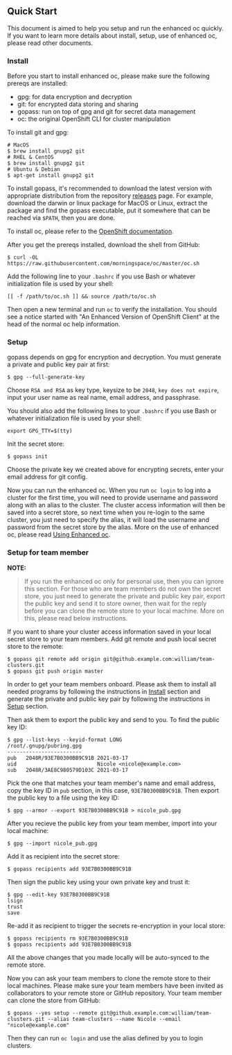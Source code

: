 ## Quick Start

This document is aimed to help you setup and run the enhanced oc quickly. If you want to learn more details about install, setup, use of enhanced oc, please read other documents.

### Install

Before you start to install enhanced oc, please make sure the following prereqs are installed:
* gpg: for data encryption and decryption
* git: for encrypted data storing and sharing
* gopass: run on top of gpg and git for secret data management
* oc: the original OpenShift CLI for cluster manipulation

To install git and gpg:
```shell
# MacOS
$ brew install gnupg2 git
# RHEL & CentOS
$ brew install gnupg2 git
# Ubuntu & Debian
$ apt-get install gnupg2 git
```

To install gopass, it's recommended to download the latest version with appropriate distribution from the repository [releases](https://github.com/gopasspw/gopass/releases) page. For example, download the darwin or linux package for MacOS or Linux, extract the package and find the gopass executable, put it somewhere that can be reached via `$PATH`, then you are done.

To install oc, please refer to the [OpenShift documentation](https://docs.openshift.com/container-platform/latest/cli_reference/openshift_cli/getting-started-cli.html#installing-openshift-cli).

After you get the prereqs installed, download the shell from GitHub:
```shell
$ curl -OL https://raw.githubusercontent.com/morningspace/oc/master/oc.sh
```

Add the following line to your `.bashrc` if you use Bash or whatever initialization file is used by your shell:
```shell
[[ -f /path/to/oc.sh ]] && source /path/to/oc.sh
```

Then open a new terminal and run `oc` to verify the installation. You should see a notice started with "An Enhanced Version of OpenShift Client" at the head of the normal oc help information.

### Setup

gopass depends on gpg for encryption and decryption. You must generate a private and public key pair at first:
```shell
$ gpg --full-generate-key
```

Choose `RSA and RSA` as key type, keysize to be `2048`, `key does not expire`, input your user name as real name, email address, and passphrase.

You should also add the following lines to your `.bashrc` if you use Bash or whatever initialization file is used by your shell:
```shell
export GPG_TTY=$(tty)
```

Init the secret store:
```shell
$ gopass init
```

Choose the private key we created above for encrypting secrets, enter your email address for git config.

Now you can run the enhanced oc. When you run `oc login` to log into a cluster for the first time, you will need to provide username and password along with an alias to the cluster. The cluster access information will then be saved into a secret store, so next time when you re-login to the same cluster, you just need to specify the alias, it will load the username and password from the secret store by the alias. More on the use of enhanced oc, please read [Using Enhanced oc](using-enhanced-oc.md).

### Setup for team member

**NOTE:**

> If you run the enhanced oc only for personal use, then you can ignore this section. For those who are team members do not own the secret store, you just need to generate the private and public key pair, export the public key and send it to store owner, then wait for the reply before you can clone the remote store to your local machine. More on this, please read below instructions.

If you want to share your cluster access information saved in your local secret store to your team members. Add git remote and push local secret store to the remote:
```shell
$ gopass git remote add origin git@github.example.com:william/team-clusters.git
$ gopass git push origin master
```

In order to get your team members onboard. Please ask them to install all needed programs by following the instructions in [Install](#Install) section and generate the private and public key pair by following the instructions in [Setup](#Setup) section.

Then ask them to export the public key and send to you. To find the public key ID:
```shell
$ gpg --list-keys --keyid-format LONG
/root/.gnupg/pubring.gpg
------------------------
pub   2048R/93E7B0300BB9C91B 2021-03-17
uid                          Nicole <nicole@example.com>
sub   2048R/3AE8C980579D103C 2021-03-17
```

Pick the one that matches your team member's name and email address, copy the key ID in `pub` section, in this case, `93E7B0300BB9C91B`. Then export the public key to a file using the key ID:
```shell
$ gpg --armor --export 93E7B0300BB9C91B > nicole_pub.gpg
```

After you recieve the public key from your team member, import into your local machine:
```shell
$ gpg --import nicole_pub.gpg
```

Add it as recipient into the secret store:
```shell
$ gopass recipients add 93E7B0300BB9C91B
```

Then sign the public key using your own private key and trust it:
```shell
$ gpg --edit-key 93E7B0300BB9C91B
lsign
trust
save
```

Re-add it as recipient to trigger the secrets re-encryption in your local store:
```shell
$ gopass recipients rm 93E7B0300BB9C91B
$ gopass recipients add 93E7B0300BB9C91B
```

All the above changes that you made locally will be auto-synced to the remote store.

Now you can ask your team members to clone the remote store to their local machines. Please make sure your team members have been invited as collaborators to your remote store or GitHub repository. Your team member can clone the store from GitHub:
```shell
$ gopass --yes setup --remote git@github.example.com:william/team-clusters.git --alias team-clusters --name Nicole --email "nicole@example.com"
```

Then they can run `oc login` and use the alias defined by you to login clusters.
